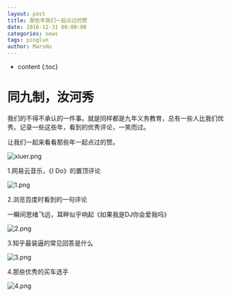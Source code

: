 ```yaml
---
layout: post
title: 那些年我们一起点过的赞
date: 2016-12-31 00:00:00
categories: news
tags: pinglun
author: MarsHu
---
```


* content
{:toc}

# 同九制，汝河秀 #
我们的不得不承认的一件事。就是同样都是九年义务教育，总有一些人比我们优秀。记录一些这些年，看到的优秀评论，一笑而过。

让我们一起来看看那些年一起点过的赞。

![xiuer.png](http://marshucheng1.github.io/assets/xiuer.png)




1.网易云音乐，《I Do》的置顶评论

![1.png](http://marshucheng1.github.io/assets/xiu/1.png)

2.浏览百度时看到的一句评论

一瞬间思绪飞远，耳畔似乎响起《如果我是DJ你会爱我吗》

![2.png](http://marshucheng1.github.io/assets/xiu/2.png)

3.知乎最装逼的常见回答是什么

![3.png](http://marshucheng1.github.io/assets/xiu/3.png)

4.那些优秀的买车选手

![4.png](http://marshucheng1.github.io/assets/xiu/4.png)








